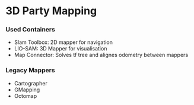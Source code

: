 # 3D Party Mapping

### Used Containers

* Slam Toolbox: 2D mapper for navigation
* LIO-SAM: 3D Mapper for visualisation
* Map Connector: Solves tf tree and alignes odometry between mappers

### Legacy Mappers

* Cartographer
* GMapping
* Octomap
